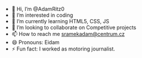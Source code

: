 - 👋 Hi, I’m @AdamRitz0
- 👀 I’m interested in coding
- 🌱 I’m currently learning HTML5, CSS, JS
- 💞️ I’m looking to collaborate on Competitive projects
- 📫 How to reach me sramekadam@centrum.cz
- 😄 Pronouns: Eidam
- ⚡ Fun fact: I worked as motoring journalist.

<!---
AdamRitz0/AdamRitz0 is a ✨ special ✨ repository because its `README.md` (this file) appears on your GitHub profile.
You can click the Preview link to take a look at your changes.
--->
